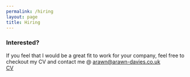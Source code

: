 ```yaml
---
permalink: /hiring
layout: page
title: Hiring
---
```


### Interested?  
If you feel that I would be a great fit to work for your company, feel free to checkout my CV and contact me @ arawn@arawn-davies.co.uk  
[CV](/cv.pdf)  
